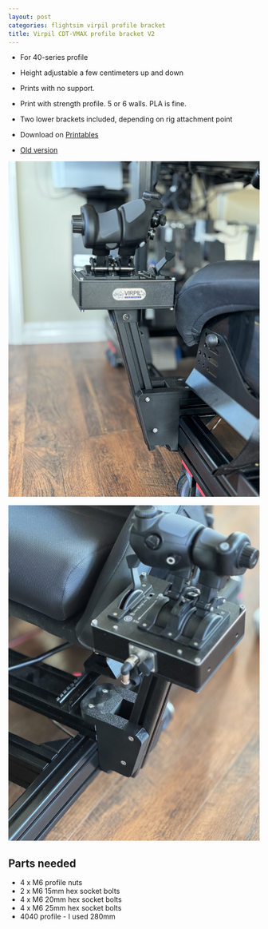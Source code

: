 ```yaml
---
layout: post
categories: flightsim virpil profile bracket
title: Virpil CDT-VMAX profile bracket V2
---
```




- For 40-series profile

- Height adjustable a few centimeters up and down

- Prints with no support. 

- Print with strength profile. 5 or 6 walls. PLA is fine.

- Two lower brackets included, depending on rig attachment point

- Download on [Printables](https://www.printables.com/model/1309679-virpil-cdt-vmax-profile-bracket)

-  [Old version](virpil-cdt-vmax-bracket-v1.md) 

  

![2025-06-12T182653_IMG_1369_edit](../assets/2025-06-12T182653_IMG_1369_edit-1749778869658-3.jpg)

![2025-06-12T182707_IMG_1370_edit](../assets/2025-06-12T182707_IMG_1370_edit-1749778869658-4.jpg)



## Parts needed

- 4 x M6 profile nuts
- 2 x M6 15mm hex socket bolts
- 4 x M6 20mm hex socket bolts 
- 4 x M6 25mm hex socket bolts 
- 4040 profile - I used 280mm



